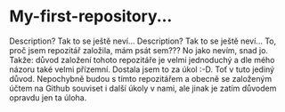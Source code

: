 # My-first-repository...
Description? Tak to se ještě neví...
Description? Tak to se ještě neví... To, proč jsem repozitář založila, mám psát sem??? No jako nevím, snad jo. Takže: důvod založení tohoto repozitáře je velmi jednoduchý a dle mého názoru také velmi přízemní. Dostala jsem to za úkol :-D. Toť v tuto jediný důvod. Nepochybně budou s tímto repozitářem a obecně se založeným účtem na Github souviset i další úkoly v nami, ale jinak je zatím důvodem opravdu jen ta úloha.
